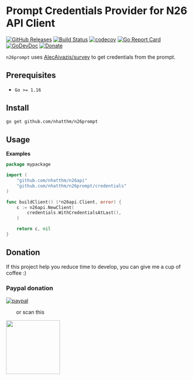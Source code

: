 # Prompt Credentials Provider for N26 API Client

[![GitHub Releases](https://img.shields.io/github/v/release/nhatthm/n26prompt)](https://github.com/nhatthm/n26prompt/releases/latest)
[![Build Status](https://github.com/nhatthm/n26prompt/actions/workflows/test.yaml/badge.svg)](https://github.com/nhatthm/n26prompt/actions/workflows/test.yaml)
[![codecov](https://codecov.io/gh/nhatthm/n26prompt/branch/master/graph/badge.svg?token=eTdAgDE2vR)](https://codecov.io/gh/nhatthm/n26prompt)
[![Go Report Card](https://goreportcard.com/badge/github.com/nhatthm/httpmock)](https://goreportcard.com/report/github.com/nhatthm/httpmock)
[![GoDevDoc](https://img.shields.io/badge/dev-doc-00ADD8?logo=go)](https://pkg.go.dev/github.com/nhatthm/n26prompt)
[![Donate](https://img.shields.io/badge/Donate-PayPal-green.svg)](https://www.paypal.com/donate/?hosted_button_id=PJZSGJN57TDJY)

`n26prompt` uses [AlecAivazis/survey](https://github.com/AlecAivazis/survey) to get credentials from the prompt.

## Prerequisites

- `Go >= 1.16`

## Install

```bash
go get github.com/nhatthm/n26prompt
```

## Usage

**Examples**

```go
package mypackage

import (
	"github.com/nhatthm/n26api"
	"github.com/nhatthm/n26prompt/credentials"
)

func buildClient() (*n26api.Client, error) {
	c := n26api.NewClient(
		credentials.WithCredentialsAtLast(),
	)

	return c, nil
}
```

## Donation

If this project help you reduce time to develop, you can give me a cup of coffee :)

### Paypal donation

[![paypal](https://www.paypalobjects.com/en_US/i/btn/btn_donateCC_LG.gif)](https://www.paypal.com/donate/?hosted_button_id=PJZSGJN57TDJY)

&nbsp;&nbsp;&nbsp;&nbsp;&nbsp;&nbsp;&nbsp;or scan this

<img src="https://user-images.githubusercontent.com/1154587/113494222-ad8cb200-94e6-11eb-9ef3-eb883ada222a.png" width="147px" />
